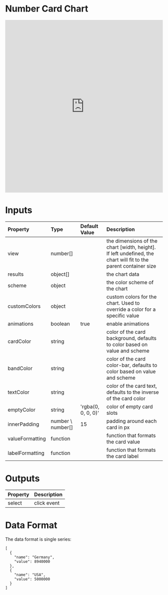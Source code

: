 # Number Card Chart

<iframe width="100%" height="550" frameborder="0" src="https://embed.plnkr.co/c9Kb4DhRuj2MP1Cjgzl7?show=preview">
</iframe>

# Inputs

| Property        | Type              | Default Value      | Description                                                                                                     |
|:----------------|:------------------|:-------------------|:----------------------------------------------------------------------------------------------------------------|
| view            | number[]          |                    | the dimensions of the chart [width, height]. If left undefined, the chart will fit to the parent container size |
| results         | object[]          |                    | the chart data                                                                                                  |
| scheme          | object            |                    | the color scheme of the chart                                                                                   |
| customColors    | object            |                    | custom colors for the chart. Used to override a color for a specific value                                      |
| animations      | boolean           | true               | enable animations                                                                                               |
| cardColor       | string            |                    | color of the card background, defaults to color based on value and scheme                                       |
| bandColor       | string            |                    | color of the card color-bar, defaults to color based on value and scheme                                        |
| textColor       | string            |                    | color of the card text, defaults to the inverse of the card color                                               |
| emptyColor      | string            | 'rgba(0, 0, 0, 0)' | color of empty card slots                                                                                       |
| innerPadding    | number \ number[] | 15                 | padding around each card in px                                                                                  |
| valueFormatting | function          |                    | function that formats the card value                                                                            |
| labelFormatting | function          |                    | function that formats the card label                                                                            |

# Outputs

| Property | Description |
|:---------|:------------|
| select   | click event |

# Data Format

The data format is single series:

```
[
  {
    "name": "Germany",
    "value": 8940000
  },
  {
    "name": "USA",
    "value": 5000000
  }
]
```
